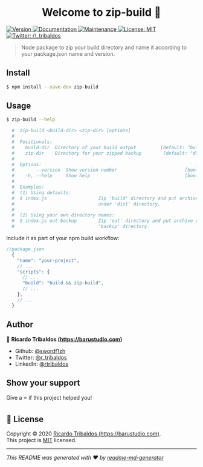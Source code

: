 <h1 align="center">Welcome to zip-build 👋</h1>
<p>
  <a href="https://www.npmjs.com/package/zip-build" target="_blank">
    <img alt="Version" src="https://img.shields.io/npm/v/zip-build.svg">
  </a>
  <a href="https://github.com/swordf1zh/zip-build#readme" target="_blank">
    <img alt="Documentation" src="https://img.shields.io/badge/documentation-yes-brightgreen.svg" />
  </a>
  <a href="https://github.com/swordf1zh/zip-build/graphs/commit-activity" target="_blank">
    <img alt="Maintenance" src="https://img.shields.io/badge/Maintained%3F-yes-green.svg" />
  </a>
  <a href="https://github.com/swordf1zh/zip-build/blob/master/LICENSE" target="_blank">
    <img alt="License: MIT" src="https://img.shields.io/github/license/swordf1zh/zip-build" />
  </a>
  <a href="https://twitter.com/r\_tribaldos" target="_blank">
    <img alt="Twitter: r\_tribaldos" src="https://img.shields.io/twitter/follow/r_tribaldos.svg?style=social" />
  </a>
</p>

> Node package to zip your build directory and name it according to your package.json name and version.

## Install

```sh
$ npm install --save-dev zip-build
```

## Usage

```sh
$ zip-build --help

  #  zip-build <build-dir> <zip-dir> [options]
  #
  #  Positionals:
  #    build-dir  Directory of your build output         [default: "build"]
  #    zip-dir    Directory for your zipped backup        [default: "dist"]
  #
  #  Options:
  #        --version  Show version number                         [boolean]
  #    -h, --help     Show help                                   [boolean]
  #
  #  Examples:
  #  (1) Using defaults:
  #  $ index.js                   Zip 'build' directory and put archive
  #                               under 'dist' directory.
  #
  #  (2) Using your own directory names:
  #  $ index.js out backup        Zip 'out' directory and put archive under
  #                               'backup' directory.
```

Include it as part of your npm build workflow:
```javascript
//package.json
  {
    "name": "your-project",
    // ...
    "scripts": {
      // ...
      "build": "build && zip-build",
      // ...
    },
    // ...
  }
```

## Author

👤 **Ricardo Tribaldos (https://barustudio.com)**

* Github: [@swordf1zh](https://github.com/swordf1zh)
* Twitter: [@r_tribaldos](https://twitter.com/r_tribaldos)
* LinkedIn: [@rtribaldos](https://linkedin.com/in/rtribaldos)

## Show your support

Give a ⭐️ if this project helped you!

## 📝 License

Copyright © 2020 [Ricardo Tribaldos (https://barustudio.com)](https://github.com/swordf1zh).<br />
This project is [MIT](https://github.com/swordf1zh/zip-build/blob/master/LICENSE) licensed.

***
_This README was generated with ❤️ by [readme-md-generator](https://github.com/kefranabg/readme-md-generator)_